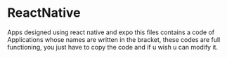 # ReactNative
Apps designed using react native and expo
this files contains a code of Applications whose names are written in the bracket, these codes are full functioning, you just have to copy the code and if u wish u can modify it.

